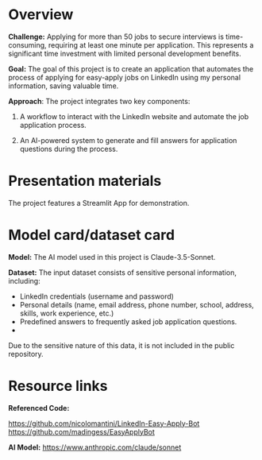 # Overview

**Challenge:** Applying for more than 50 jobs to secure interviews is time-consuming, requiring at least one minute per application. This represents a significant time investment with limited personal development benefits. 

**Goal:** The goal of this project is to create an application that automates the process of applying for easy-apply jobs on LinkedIn using my personal information, saving valuable time.

**Approach**: The project integrates two key components:

1. A workflow to interact with the LinkedIn website and automate the job application process.
   
2. An AI-powered system to generate and fill answers for application questions during the process.

# Presentation materials

The project features a Streamlit App for demonstration.

# Model card/dataset card

**Model:** The AI model used in this project is Claude-3.5-Sonnet.

**Dataset:** The input dataset consists of sensitive personal information, including:

- LinkedIn credentials (username and password)
- Personal details (name, email address, phone number, school, address, skills, work experience, etc.)
- Predefined answers to frequently asked job application questions.
- 
Due to the sensitive nature of this data, it is not included in the public repository.

# Resource links

**Referenced Code:**

https://github.com/nicolomantini/LinkedIn-Easy-Apply-Bot
https://github.com/madingess/EasyApplyBot

**AI Model:**
https://www.anthropic.com/claude/sonnet


